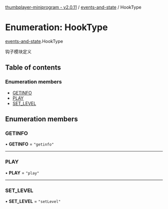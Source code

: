 [thumbplayer-miniprogram - v2.0.11](../README.md) / [events-and-state](../modules/events_and_state.md) / HookType

# Enumeration: HookType

[events-and-state](../modules/events_and_state.md).HookType

钩子模块定义

## Table of contents

### Enumeration members

- [GETINFO](events_and_state.HookType.md#getinfo)
- [PLAY](events_and_state.HookType.md#play)
- [SET\_LEVEL](events_and_state.HookType.md#set_level)

## Enumeration members

### GETINFO

• **GETINFO** = `"getinfo"`

___

### PLAY

• **PLAY** = `"play"`

___

### SET\_LEVEL

• **SET\_LEVEL** = `"setLevel"`
